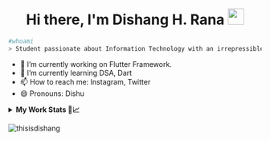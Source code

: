 ### <h1 align='center'>Hi there, I'm Dishang H. Rana <img src="https://media.giphy.com/media/mA28dHGEU8Us36wEYJ/giphy.gif" height="32" /></h1>

```bash
#whoami  
> Student passionate about Information Technology with an irrepressible desire to explore and learn new things. 
```
- 🔭 I’m currently working on Flutter Framework.
- 🌱 I’m currently learning DSA, Dart
- 📫 How to reach me: Instagram, Twitter
- 😄 Pronouns: Dishu


<details>
  <summary><b>My Work Stats 👤📈</b></summary>
  
![thisisdishang Stats](https://github-profile-summary-cards.vercel.app/api/cards/repos-per-language?username=thisisdishang&theme=solarized_dark)
![thisisdishang Stats](https://github-profile-summary-cards.vercel.app/api/cards/most-commit-language?username=thisisdishang&theme=solarized_dark)
![thisisdishang Summary](https://github-profile-summary-cards.vercel.app/api/cards/profile-details?username=thisisdishang&theme=solarized_dark)

​![​Activity Graph​](https://activity-graph.herokuapp.com/graph?username=thisisdishang&theme=github)

 
[![Top Langs](https://github-readme-stats.vercel.app/api/top-langs/?username=thisisdishang&theme=react&border_radius=15&custom_title=Most-Used-Languages)](https://github.com/thisisdishang/github-readme-stats)
</details>

<p align="left"><img src="https://komarev.com/ghpvc/?username=thisisdishang&label=Profile%20views&color=0e75b6&style=flat" alt="thisisdishang" /></p>

<!--
**thisisdishang/thisisdishang** is a ✨ _special_ ✨ repository because its `README.md` (this file) appears on your GitHub profile.

Here are some ideas to get you started:

- 🔭 I’m currently working on ...
- 🌱 I’m currently learning ...
- 👯 I’m looking to collaborate on ...
- 🤔 I’m looking for help with ...
- 💬 Ask me about ...
- 📫 How to reach me: ...
- 😄 Pronouns: ...
- ⚡ Fun fact: ...
-->
